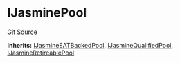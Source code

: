 # IJasminePool
[Git Source](https://github.com/Jasmine-Energy/jasmine-bridge/blob/41a89a99de073bdfa320a66b9536780475689209/contracts/interfaces/jasmine/IJasminePool.sol)

**Inherits:**
[IJasmineEATBackedPool](/contracts/interfaces/jasmine/IEATBackedPool.sol/interface.IJasmineEATBackedPool.md), [IJasmineQualifiedPool](/contracts/interfaces/jasmine/IQualifiedPool.sol/interface.IJasmineQualifiedPool.md), [IJasmineRetireablePool](/contracts/interfaces/jasmine/IRetireablePool.sol/interface.IJasmineRetireablePool.md)


